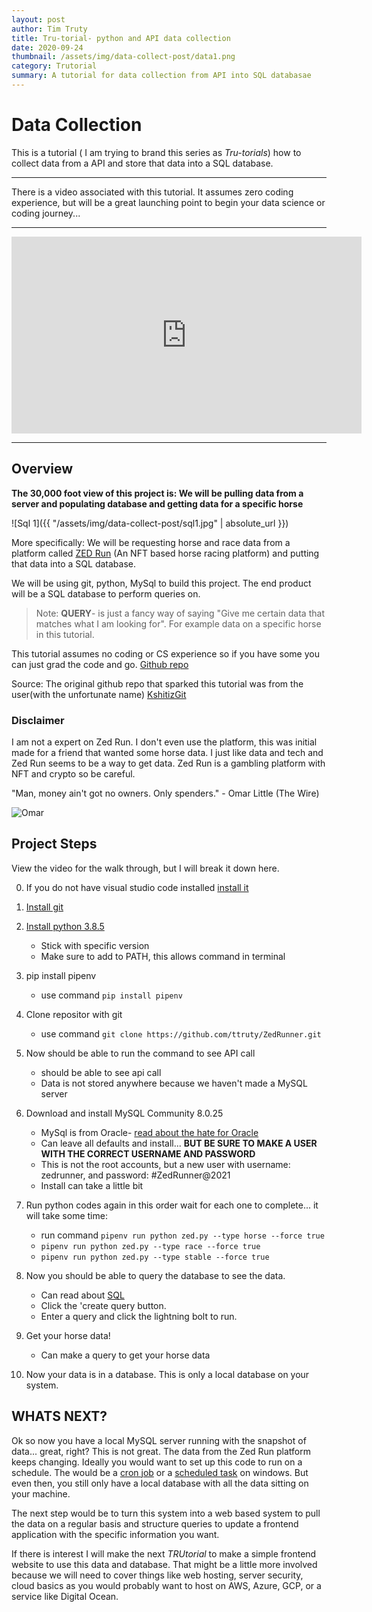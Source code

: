 ```yaml
---
layout: post
author: Tim Truty
title: Tru-torial- python and API data collection 
date: 2020-09-24
thumbnail: /assets/img/data-collect-post/data1.png
category: Trutorial
summary: A tutorial for data collection from API into SQL databasae
---
```


# Data Collection

This is a tutorial ( I am trying to brand this series as <i>Tru-torials</i>) how to collect data from a API and store that data into a SQL database. 
<hr />
There is a video associated with this tutorial. It assumes zero coding experience, but will be a great launching point to begin your data science or coding journey...

<hr />

<iframe width="560" height="315" src="https://www.youtube.com/embed/pF2k22vaSCo?rel=0&amp;controls=0&amp;showinfo=0" frameborder="0" allow="autoplay; encrypted-media" allowfullscreen=""></iframe>

<hr />

## Overview

<b>
The 30,000 foot view of this project is: We will be pulling data from a server and populating database and getting data for a specific horse
</b>

![Sql 1]({{ "/assets/img/data-collect-post/sql1.jpg" | absolute_url }})

More specifically: We will be requesting horse and race data from a platform called [ZED Run](https://zed.run/) (An NFT based horse racing platform) and putting that data into a SQL database.

We will be using git, python, MySql to build this project. The end product will be a SQL database to perform queries on.

> Note: <b>QUERY</b>- is just a fancy way of saying "Give me certain data that matches what I am looking for". For example data on a specific horse in this tutorial.

This tutorial assumes no coding or CS experience so if you have some you can just grad the code and go. [Github repo](https://github.com/ttruty/ZedRunner)

Source: The original github repo that sparked this tutorial was from the user(with the unfortunate name) [KshitizGit](https://github.com/KshitizGIT/ZedRunner)

### Disclaimer
I am not a expert on Zed Run. I don't even use the platform, this was initial made for a friend that wanted some horse data. I just like data and tech and Zed Run seems to be a way to get data. Zed Run is a gambling platform with NFT and crypto so be careful. 

"Man, money ain't got no owners. Only spenders." - Omar Little (The Wire)

![Omar](https://media.giphy.com/media/OVtqvymKkkcTu/giphy.gif)


## Project Steps

View the video for the walk through, but I will break it down here.

0. If you do not have visual studio code installed [install it](https://code.visualstudio.com/download)


1. [Install git](https://git-scm.com/book/en/v2/Getting-Started-Installing-Git)

2. [Install python 3.8.5](https://www.python.org/downloads/release/python-385/)
    - Stick with specific version
    - Make sure to add to PATH, this allows command in terminal

3. pip install pipenv
    - use command `pip install pipenv`

4. Clone repositor with git 
    - use command `git clone https://github.com/ttruty/ZedRunner.git`

5. Now should be able to run the command to see API call
    - should be able to see api call
    - Data is not stored anywhere because we haven't made a MySQL server

6. Download and install MySQL Community 8.0.25
    -   MySql is from Oracle- [read about the hate for Oracle](https://www.reddit.com/r/linux/comments/2e2c1o/what_do_we_hate_oracle_for/)
    - Can leave all defaults and install... <b>BUT BE SURE TO MAKE A USER WITH THE CORRECT USERNAME AND PASSWORD</b>
    - This is not the root accounts, but a new user with username: zedrunner, and password: #ZedRunner@2021
    - Install can take a little bit

7. Run python codes again in this order wait for each one to complete... it will take some time:
    - run command `pipenv run python zed.py --type horse --force true`
    - `pipenv run python zed.py --type race --force true`
    - `pipenv run python zed.py --type stable --force true`

8. Now you should be able to query the database to see the data.    
    - Can read about [SQL](https://www.w3schools.com/sql/sql_intro.asp)
    - Click the 'create query button.
    - Enter a query and click the lightning bolt to run.

9. Get your horse data!
    - Can make a query to get your horse data

10. Now your data is in a database. This is only a local database on your system.

## WHATS NEXT?

Ok so now you have a local MySQL server running with the snapshot of data... great, right? This is not great. The data from the Zed Run platform keeps changing. Ideally you would want to set up this code to run on a schedule. The would be a [cron job](https://opensource.com/article/17/11/how-use-cron-linux) or a [scheduled task](https://datatofish.com/python-script-windows-scheduler/) on windows. But even then, you still only have a local database with all the data sitting on your machine.

The next step would be to turn this system into a web based system  to pull the data on a regular basis and structure queries to update a frontend application with the specific information you want.

If there is interest I will make the next <i>TRUtorial</i> to make a simple frontend website to use this data and database. That might be a little more involved because we will need to cover things like web hosting, server security, cloud basics as you would probably want to host on AWS, Azure, GCP, or a service like Digital Ocean.
